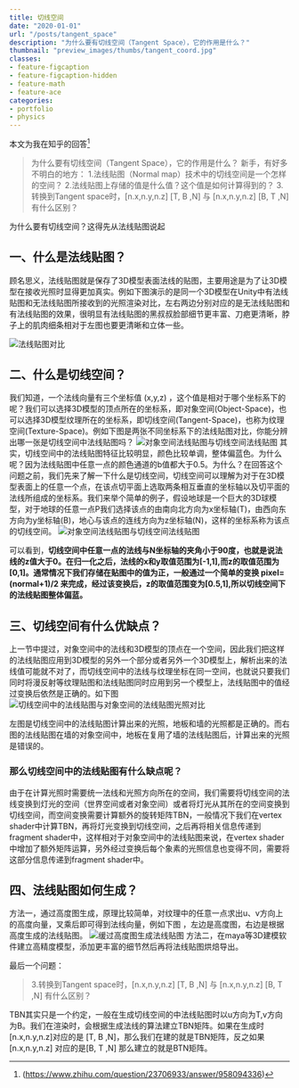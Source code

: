 ```yaml
---
title: 切线空间
date: "2020-01-01"
url: "/posts/tangent_space"
description: "为什么要有切线空间（Tangent Space），它的作用是什么？"
thumbnail: "preview_images/thumbs/tangent_coord.jpg"
classes:
- feature-figcaption
- feature-figcaption-hidden
- feature-math
- feature-ace
categories:
- portfolio
- physics
---
```


本文为我在知乎的回答[^1]

>为什么要有切线空间（Tangent Space），它的作用是什么？
新手，有好多不明白的地方：
1.法线贴图（Normal map）技术中的切线空间是一个怎样的空间？
2.法线贴图上存储的值是什么值？这个值是如何计算得到的？
3.转换到Tangent space时，[n.x,n.y,n.z] [T, B ,N] 与 [n.x,n.y,n.z] [B, T ,N] 有什么区别？

为什么要有切线空间？这得先从法线贴图说起

## 一、什么是法线贴图？

顾名思义，法线贴图就是保存了3D模型表面法线的贴图，主要用途是为了让3D模型在接收光照时显得更加真实。例如下图演示的是同一个3D模型在Unity中有法线贴图和无法线贴图所接收到的光照渲染对比，左右两边分别对应的是无法线贴图和有法线贴图的效果，很明显有法线贴图的黑叔叔脸部细节更丰富、刀疤更清晰，脖子上的肌肉细条相对于左图也要更清晰和立体一些。

<!--more-->
[^1]:(https://www.zhihu.com/question/23706933/answer/958094336)

![法线贴图对比](/img/tangent_space/normal.jpg)


## 二、什么是切线空间？

我们知道，一个法线向量有三个坐标值 (x,y,z) ，这个值是相对于哪个坐标系下的呢？我们可以选择3D模型的顶点所在的坐标系，即对象空间(Object-Space)，也可以选择3D模型纹理所在的坐标系，即切线空间(Tangent-Space)，也称为纹理空间(Texture-Space)。例如下图是两张不同坐标系下的法线贴图对比，你能分辨出哪一张是切线空间中法线贴图吗？ 
![对象空间法线贴图与切线空间法线贴图](/img/tangent_space/normal1.jpg)
其实，切线空间中的法线贴图特征比较明显，颜色比较单调，整体偏蓝色。为什么呢？因为法线贴图中任意一点的颜色通道的b值都大于0.5。为什么？在回答这个问题之前，我们先来了解一下什么是切线空间，切线空间可以理解为对于在3D模型表面上的任意一个点，在该点切平面上选取两条相互垂直的坐标轴以及切平面的法线所组成的坐标系。我们来举个简单的例子，假设地球是一个巨大的3D球模型，对于地球的任意一点P我们选择该点的由南向北方向为x坐标轴(T)，由西向东方向为y坐标轴(B)，地心与该点的连线方向为z坐标轴(N)，这样的坐标系称为该点的切线空间。
![对象空间法线贴图与切线空间法线贴图](/img/tangent_space/tangent_coord.jpg)

可以看到，**切线空间中任意一点的法线与N坐标轴的夹角小于90度，也就是说法线的z值大于0。在归一化之后，法线的x和y取值范围为[-1,1],而z的取值范围为[0,1]。通常情况下我们存储在贴图中的值为正，一般通过一个简单的变换 pixel=(normal+1)/2 来完成，经过该变换后，z的取值范围变为[0.5,1],所以切线空间下的法线贴图整体偏蓝。**

## 三、切线空间有什么优缺点？
上一节中提过，对象空间中的法线和3D模型的顶点在一个空间，因此我们把这样的法线贴图应用到3D模型的另外一个部分或者另外一个3D模型上，解析出来的法线值可能就不对了，而切线空间中的法线与纹理坐标在同一空间，也就说只要我们同时将漫反射等纹理贴图和法线贴图同时应用到另一个模型上，法线贴图中的值经过变换后依然是正确的。如下图 
![切线空间中的法线贴图与对象空间的法线贴图光照对比](/img/tangent_space/lighting.jpg)

左图是切线空间中的法线贴图计算出来的光照，地板和墙的光照都是正确的。而右图的法线贴图在墙的对象空间中，地板在复用了墙的法线贴图后，计算出来的光照是错误的。

### 那么切线空间中的法线贴图有什么缺点呢？

由于在计算光照时需要统一法线和光照方向所在的空间，我们需要将切线空间的法线变换到灯光的空间（世界空间或者对象空间）或者将灯光从其所在的空间变换到切线空间，而空间变换需要计算额外的旋转矩阵TBN，一般情况下我们在vertex shader中计算TBN，再将灯光变换到切线空间，之后再将相关信息传递到fragment shader中，这样相对于对象空间中的法线贴图来说，在vertex shader中增加了额外矩阵运算，另外经过变换后每个象素的光照信息也变得不同，需要将这部分信息传递到fragment shader中。


## 四、法线贴图如何生成？
方法一，通过高度图生成，原理比较简单，对纹理中的任意一点求出u、v方向上的高度向量，叉乘后即可得到法线向量，例如下图 ，左边是高度图，右边是根据高度生成的法线贴图。
![缓过高度图生成法线贴图](/img/tangent_space/heightmap.jpg)
方法二，在maya等3D建模软件建立高精度模型，添加更丰富的细节然后再将法线贴图烘焙导出。

最后一个问题：

>3.转换到Tangent space时，[n.x,n.y,n.z] [T, B ,N] 与 [n.x,n.y,n.z] [B, T ,N] 有什么区别？

TBN其实只是一个约定，一般在生成切线空间的中法线贴图时以u方向为T,v方向为B。我们在渲染时，会根据生成法线的算法建立TBN矩阵。如果在生成时[n.x,n.y,n.z]对应的是 [T, B ,N]，那么我们在建的就是TBN矩阵，反之如果 [n.x,n.y,n.z] 对应的是[B, T ,N] 那么建立的就是BTN矩阵。
